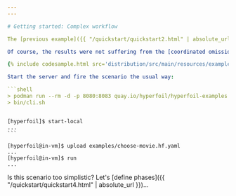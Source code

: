 ```yaml
---
---

# Getting started: Complex workflow

The [previous example]({{ "/quickstart/quickstart2.html" | absolute_url }}) was the first 'real' benchmark, but it didn't do anything different from what you could run through `wrk`, `ab`, `siege` or similar tools.

Of course, the results were not suffering from the [coordinated omission problem]({{ "/docs/coordinated_omission.html/" | absolute_url }}), but Hyperfoil can do more. Let's try a more complex scenario, {% include example_link.md src='choose-movie.hf.yaml' %}:

{% include codesample.html src='distribution/src/main/resources/examples/choose-movie.hf.yaml' %}

Start the server and fire the scenario the usual way:

```shell
> podman run --rm -d -p 8080:8083 quay.io/hyperfoil/hyperfoil-examples
> bin/cli.sh
```

<pre class="nohighlight hljs"><code>
[hyperfoil]$ start-local
...
```

[hyperfoil@in-vm]$ upload examples/choose-movie.hf.yaml
...
[hyperfoil@in-vm]$ run
...
</code></pre>

Is this scenario too simplistic? Let's [define phases]({{ "/quickstart/quickstart4.html" | absolute_url }})...
